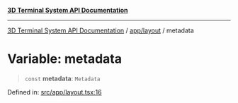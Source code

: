 [**3D Terminal System API Documentation**](../../../README.md)

***

[3D Terminal System API Documentation](../../../README.md) / [app/layout](../README.md) / metadata

# Variable: metadata

> `const` **metadata**: `Metadata`

Defined in: [src/app/layout.tsx:16](https://github.com/Dicommunitas/ThreeJS_Terminal_3D/blob/6f042d4d64a35f8821f49bdbe82798f7999e9e5c/src/app/layout.tsx#L16)
